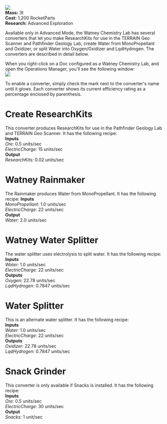 ![](https://github.com/Angel-125/Pathfinder/wiki/Watney.jpg)  
**Mass:** 3t  
**Cost:** 1,200 RocketParts  
**Research:** Advanced Exploration

Available only in Advanced Mode, the Watney Chemistry Lab has several converters that let you make ResearchKits for use in the TERRAIN Geo Scanner and Pathfinder Geology Lab, create Water from MonoPropellant and Oxidizer, or split Water into Oxygen/Oxidizer and LqdHydrogen. The converters are described in detail below.

When you right-click on a Doc configured as a Watney Chemistry Lab, and open the Operations Manager, you'll see the following window:  
![](https://github.com/Angel-125/Pathfinder/wiki/WatneyOpsView.jpg)  

To enable a converter, simply check the mark next to the converter's name until it glows. Each converter shows its current efficiency rating as a percentage enclosed by parenthesis.
# Create ResearchKits  
This converter produces ResearchKits for use in the Pathfinder Geology Lab and TERRAIN Geo Scanner. It has the following recipe:  
**Inputs**  
_Ore:_ 0.5 units/sec  
_ElectricCharge:_ 15 units/sec  
**Output**  
_ResearchKits:_ 0.02 units/sec
# Watney Rainmaker  
The Rainmaker produces Water from MonoPropellant. It has the following recipe: 
**Inputs**  
_MonoPropellant:_ 1.0 units/sec  
_ElectricCharge:_ 22 units/sec  
**Output**  
_Water:_ 2.0 units/sec
# Watney Water Splitter  
The water splitter uses electrolysis to split water. It has the following recipe:  
**Inputs**  
_Water:_ 1.0 units/sec  
_ElectricCharge:_ 22 units/sec  
**Outputs**  
_Oxygen:_ 22.78 units/sec  
_LqdHydrogen:_ 0.7847 units/sec  
# Water Splitter  
This is an alternate water splitter. It has the following recipe:  
**Inputs**  
_Water:_ 1.0 units/sec  
_ElectricCharge:_ 22 units/sec  
**Outputs**  
_Oxidizer:_ 22.78 units/sec  
_LqdHydrogen:_ 0.7847 units/sec  
# Snack Grinder    
This converter is only available if Snacks is installed. It has the following recipe:  
**Inputs**  
_Ore:_ 0.5 units/sec  
_ElectricCharge:_ 30 units/sec  
**Output**  
_Snacks:_ 1 unit/sec
